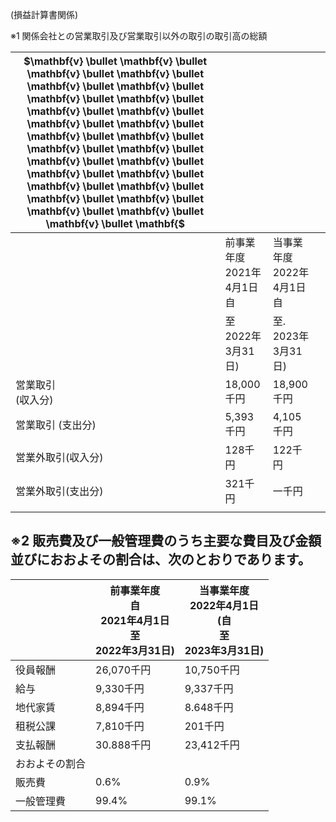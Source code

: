 (損益計算書関係)

※1 関係会社との営業取引及び営業取引以外の取引の取引高の総額

| $\mathbf{v} \bullet \mathbf{v} \bullet \mathbf{v} \bullet \mathbf{v} \bullet \mathbf{v} \bullet \mathbf{v} \bullet \mathbf{v} \bullet \mathbf{v} \bullet \mathbf{v} \bullet \mathbf{v} \bullet \mathbf{v} \bullet \mathbf{v} \bullet \mathbf{v} \bullet \mathbf{v} \bullet \mathbf{v} \bullet \mathbf{v} \bullet \mathbf{v} \bullet \mathbf{v} \bullet \mathbf{v} \bullet \mathbf{v} \bullet \mathbf{v} \bullet \mathbf{v} \bullet \mathbf{v} \bullet \mathbf{v} \bullet \mathbf{v} \bullet \mathbf{v} \bullet \mathbf{v} \bullet \mathbf{$ |                         |                         |  |
|---------------------------------------------------------------------------------------------------------------------------------------------------------------------------------------------------------------------------------------------------------------------------------------------------------------------------------------------------------------------------------------------------------------------------------------------------------------------------------------------------------------------------------------------|-------------------------|-------------------------|--|
|                                                                                                                                                                                                                                                                                                                                                                                                                                                                                                                                             | 前事業年度<br>2021年4月1日<br>自 | 当事業年度<br>2022年4月1日<br>自 |  |
|                                                                                                                                                                                                                                                                                                                                                                                                                                                                                                                                             | 至<br>2022年3月31日)        | 至.<br>2023年3月31日)       |  |
| 営業取引<br>(収入分)                                                                                                                                                                                                                                                                                                                                                                                                                                                                                                                               | 18,000千円                | 18,900千円                |  |
| 営業取引 (支出分)                                                                                                                                                                                                                                                                                                                                                                                                                                                                                                                                  | 5,393千円                 | 4,105千円                 |  |
| 営業外取引(収入分)                                                                                                                                                                                                                                                                                                                                                                                                                                                                                                                                  | 128千円                   | 122千円                   |  |
| 営業外取引(支出分)                                                                                                                                                                                                                                                                                                                                                                                                                                                                                                                                  | 321千円                   | 一千円                     |  |
|                                                                                                                                                                                                                                                                                                                                                                                                                                                                                                                                             |                         |                         |  |

## ※2 販売費及び一般管理費のうち主要な費目及び金額並びにおおよその割合は、次のとおりであります。

|         | 前事業年度<br>自<br>2021年4月1日<br>至<br>2022年3月31日) | 当事業年度<br>2022年4月1日<br>(自<br>至<br>2023年3月31日) |
|---------|---------------------------------------------|----------------------------------------------|
| 役員報酬    | 26,070千円                                    | 10,750千円                                     |
| 給与      | 9,330千円                                     | 9,337千円                                      |
| 地代家賃    | 8,894千円                                     | 8.648千円                                      |
| 租税公課    | 7,810千円                                     | 201千円                                        |
| 支払報酬    | 30.888千円                                    | 23,412千円                                     |
| おおよその割合 |                                             |                                              |
| 販売費     | 0.6%                                        | 0.9%                                         |
| 一般管理費   | 99.4%                                       | 99.1%                                        |